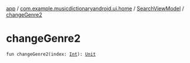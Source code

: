 [app](../../index.md) / [com.example.musicdictionaryandroid.ui.home](../index.md) / [SearchViewModel](index.md) / [changeGenre2](./change-genre2.md)

# changeGenre2

`fun changeGenre2(index: `[`Int`](https://kotlinlang.org/api/latest/jvm/stdlib/kotlin/-int/index.html)`): `[`Unit`](https://kotlinlang.org/api/latest/jvm/stdlib/kotlin/-unit/index.html)